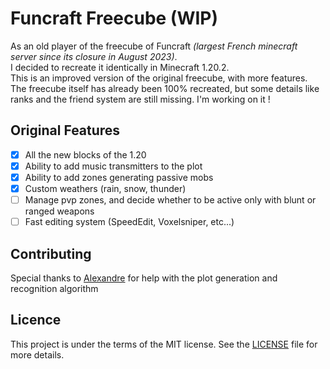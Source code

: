 # Funcraft Freecube (WIP)

As an old player of the freecube of Funcraft _(largest French minecraft server since its closure in August 2023)_.<br>
I decided to recreate it identically in Minecraft 1.20.2. <br>
This is an improved version of the original freecube, with more features. <br>
The freecube itself has already been 100% recreated, but some details like ranks and the friend system are still missing.
I'm working on it !

## Original Features

- [x] All the new blocks of the 1.20
- [x] Ability to add music transmitters to the plot
- [x] Ability to add zones generating passive mobs
- [x] Custom weathers (rain, snow, thunder)
- [ ] Manage pvp zones, and decide whether to be active only with blunt or ranged weapons
- [ ] Fast editing system (SpeedEdit, Voxelsniper, etc...)

## Contributing

Special thanks to [Alexandre](https://github.com/Alexandre-slw) for help with the plot generation and recognition algorithm

## Licence

This project is under the terms of the MIT license. See the [LICENSE](LICENSE) file for more details.
